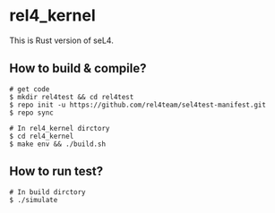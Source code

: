 # rel4_kernel
This is Rust version of seL4.

## How to build & compile?
```shell
# get code
$ mkdir rel4test && cd rel4test
$ repo init -u https://github.com/rel4team/sel4test-manifest.git
$ repo sync

# In rel4_kernel dirctory
$ cd rel4_kernel 
$ make env && ./build.sh
```

## How to run test?
```shell
# In build dirctory
$ ./simulate
```